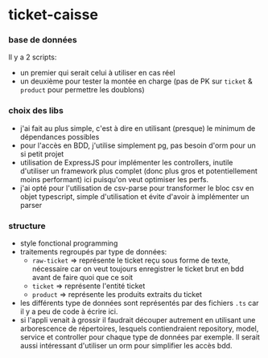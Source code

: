# ticket-caisse

### base de données

Il y a 2 scripts:

- un premier qui serait celui à utiliser en cas réel
- un deuxième pour tester la montée en charge (pas de PK sur `ticket` & `product` pour permettre les doublons)

### choix des libs

- j'ai fait au plus simple, c'est à dire en utilisant (presque) le minimum de dépendances possibles
- pour l'accès en BDD, j'utilise simplement pg, pas besoin d'orm pour un si petit projet
- utilisation de ExpressJS pour implémenter les controllers, inutile d'utiliser un framework plus complet (donc plus gros et potentiellement moins performant) ici puisqu'on veut optimiser les perfs.
- j'ai opté pour l'utilisation de csv-parse pour transformer le bloc csv en objet typescript, simple d'utilisation et évite d'avoir à implémenter un parser

### structure

- style fonctional programming
- traitements regroupés par type de données:
    - `raw-ticket` => représente le ticket reçu sous forme de texte, nécessaire car on veut toujours enregistrer le ticket brut en bdd avant de faire quoi que ce soit
    - `ticket` => représente l'entité ticket
    - `product` => représente les produits extraits du ticket
- les différents type de données sont représentés par des fichiers `.ts` car il y a peu de code à écrire ici.
- si l'appli venait à grossir il faudrait découper autrement en utilisant une arborescence de répertoires, lesquels contiendraient repository, model, service et controller pour chaque type de données par exemple. Il serait aussi intéressant
  d'utiliser un orm pour simplifier les accès bdd.
